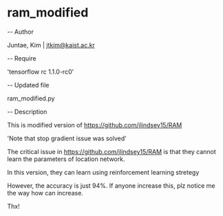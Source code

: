 # ram_modified

-- Author

Juntae, Kim  |  jtkim@kaist.ac.kr

-- Require

'tensorflow rc 1.1.0-rc0'

-- Updated file

ram_modified.py

-- Description

This is modified version of https://github.com/jlindsey15/RAM

'Note that stop gradient issue was solved'

The critical issue in https://github.com/jlindsey15/RAM is that they cannot learn the parameters of location network.

In this version, they can learn using reinforcement learning stretegy 

However, the accuracy is just 94%. If anyone increase this, plz notice me the way how can increase.

Thx!
